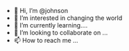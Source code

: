 - 👋 Hi, I’m @johnson
- 👀 I’m interested in changing the world
- 🌱 I’m currently learning....
- 💞️ I’m looking to collaborate on ...
- 📫 How to reach me ...

<!---
ssedya126/ssedya126 is a ✨ special ✨ repository because its `README.md` (this file) appears on your GitHub profile.
You can click the Preview link to take a look at your changes.
--->
